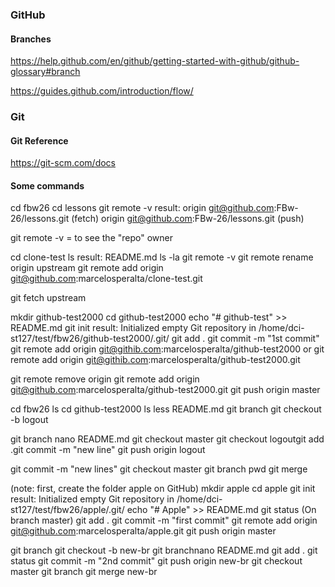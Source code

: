 ### GitHub

#### Branches

https://help.github.com/en/github/getting-started-with-github/github-glossary#branch

https://guides.github.com/introduction/flow/

### Git

#### Git Reference

https://git-scm.com/docs

#### Some commands

cd fbw26
cd lessons
git remote -v
result:
origin	git@github.com:FBw-26/lessons.git (fetch)
origin	git@github.com:FBw-26/lessons.git (push)

git remote -v = to see the "repo" owner

cd clone-test
ls
result: README.md
ls -la
git remote -v
git remote rename origin upstream
git remote add origin git@github.com:marcelosperalta/clone-test.git

git fetch upstream

mkdir github-test2000
cd github-test2000
echo "# github-test" >> README.md
git init
result: Initialized empty Git repository in /home/dci-st127/test/fbw26/github-test2000/.git/
git add .
git commit -m "1st commit"
git remote add origin git@githib.com:marcelosperalta/github-test2000
or
git remote add origin git@githib.com:marcelosperalta/github-test2000.git

git remote remove origin
git remote add origin git@github.com:marcelosperalta/github-test2000.git
git push origin master

cd fbw26
ls
cd github-test2000
ls
less README.md
git branch
git checkout -b logout

git branch
nano README.md
git checkout master
git checkout logoutgit add .git commit -m "new line"
git push origin logout

git commit -m "new lines"
git checkout master
git branch
pwd
git merge

(note: first, create the folder apple on GitHub)
mkdir apple
cd apple
git init
result: Initialized empty Git repository in /home/dci-st127/test/fbw26/apple/.git/
echo "# Apple" >> README.md
git status (On branch master)
git add .
git commit -m "first commit"
git remote add origin git@github.com:marcelosperalta/apple.git
git push origin master

git branch
git checkout -b new-br
git branchnano README.md
git add .
git status
git commit -m "2nd commit"
git push origin new-br
git checkout master
git branch
git merge new-br
